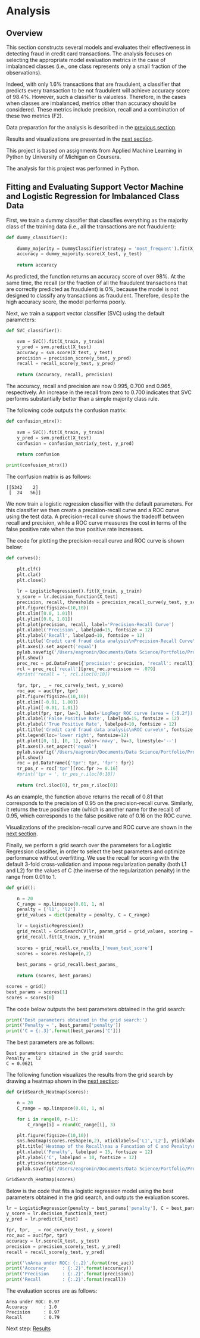# Analysis

## Overview

This section constructs several models and evaluates their effectiveness in detecting fraud in credit card transactions. The analysis focuses on selecting the appropriate model evaluation metrics in the case of imbalanced classes (i.e., one class represents only a small fraction of the observations). 

Indeed, with only 1.6% transactions that are fraudulent, a classifier that predicts every transaction to be not fraudulent will achieve accuracy score of 98.4%.  However, such a classifier is valueless.  Therefore, in the cases when classes are imbalanced, metrics other than accuracy should be considered.  These metrics include precision, recall and a combination of these two metrics (F2).  

Data preparation for the analysis is described in the [previous section](https://eagronin.github.io/credit-card-fraud-prepare/).

Results and visualizations are presented in the [next section](https://eagronin.github.io/credit-card-fraud-report/).

This project is based on assignments from Applied Machine Learning in Python by University of Michigan on Coursera.

The analysis for this project was performed in Python.

## Fitting and Evaluating Support Vector Machine and Logistic Regression for Imbalanced Class Data

First, we train a dummy classifier that classifies everything as the majority class of the training data (i.e., all the transactions are not fraudulent):

```python
def dummy_classifier():
    
    dummy_majority = DummyClassifier(strategy = 'most_frequent').fit(X_train, y_train)
    accuracy = dummy_majority.score(X_test, y_test)
    
    return accuracy
```

As predicted, the function returns an accuracy score of over 98%.  At the same time, the recall (or the fraction of all the fraudulent transactions that are correctly predicted as fraudulent) is 0%, because the model is not designed to classify any transactions as fraudulent. Therefore, despite the high accuracy score, the model performs poorly.

Next, we train a support vector classifier (SVC) using the default parameters:

```python
def SVC_classifier():

    svm = SVC().fit(X_train, y_train)
    y_pred = svm.predict(X_test)
    accuracy = svm.score(X_test, y_test)
    precision = precision_score(y_test, y_pred)
    recall = recall_score(y_test, y_pred)
    
    return (accuracy, recall, precision)
```

The accuracy, recall and precision are now 0.995, 0.700 and 0.965, respectively.  An increase in the recall from zero to 0.700 indicates that SVC performs substantially better than a simple majority class rule.

The following code outputs the confusion matrix:

```python
def confusion_mtrx():
    
    svm = SVC().fit(X_train, y_train)
    y_pred = svm.predict(X_test)
    confusion = confusion_matrix(y_test, y_pred)
    
    return confusion

print(confusion_mtrx())
```

The confusion matrix is as follows:

```
[[5342    2]
 [  24   56]]
```

We now train a logistic regression classifier with the default parameters.  For this classifier we then create a precision-recall curve and a ROC curve using the test data.  A precision-recall curve shows the tradeoff between recall and precision, while a ROC curve measures the cost in terms of the false positive rate when the true positive rate increases.

The code for plotting the precision-recall curve and ROC curve is shown below:

```python
def curves():
        
    plt.clf()
    plt.cla()
    plt.close()
    
    lr = LogisticRegression().fit(X_train, y_train)
    y_score = lr.decision_function(X_test)
    precision, recall, thresholds = precision_recall_curve(y_test, y_score)
    plt.figure(figsize=(10,10))
    plt.xlim([0.0, 1.01])
    plt.ylim([0.0, 1.01])
    plt.plot(precision, recall, label='Precision-Recall Curve')
    plt.xlabel('Precision', labelpad=15, fontsize = 12)
    plt.ylabel('Recall', labelpad=10, fontsize = 12)
    plt.title('Credit card fraud data analysis\nPrecision-Recall Curve\n', fontsize = 18, fontname = 'Comic Sans MS', fontweight = 'bold', alpha=1)
    plt.axes().set_aspect('equal')
    pylab.savefig('/Users/eagronin/Documents/Data Science/Portfolio/Project Output/precision_recall.png')
    plt.show()
    prec_rec = pd.DataFrame({'precision': precision, 'recall': recall})
    rcl = prec_rec['recall'][prec_rec.precision >= .079]
    #print('recall = ', rcl.iloc[0:10])
    
    fpr, tpr, _ = roc_curve(y_test, y_score)
    roc_auc = auc(fpr, tpr)
    plt.figure(figsize=(10,10))
    plt.xlim([-0.01, 1.00])
    plt.ylim([-0.01, 1.01])
    plt.plot(fpr, tpr, lw=3, label='LogRegr ROC curve (area = {:0.2f})'.format(roc_auc))
    plt.xlabel('False Positive Rate', labelpad=15, fontsize = 12)
    plt.ylabel('True Positive Rate', labelpad=10, fontsize = 12)
    plt.title('Credit card fraud data analysis\nROC curve\n', fontsize = 18, fontname = 'Comic Sans MS', fontweight = 'bold', alpha=1)
    plt.legend(loc='lower right', fontsize=12)
    plt.plot([0, 1], [0, 1], color='navy', lw=3, linestyle='--')
    plt.axes().set_aspect('equal')
    pylab.savefig('/Users/eagronin/Documents/Data Science/Portfolio/Project Output/roc.png')
    plt.show()
    roc = pd.DataFrame({'tpr': tpr, 'fpr': fpr})
    tr_pos_r = roc['tpr'][roc.fpr >= 0.16]
    #print('tpr = ', tr_pos_r.iloc[0:10])
        
    return (rcl.iloc[0], tr_pos_r.iloc[0])
```

As an example, the function above returns the recall of 0.81 that corresponds to the precision of 0.95 on the precision-recall curve.  Similarly, it returns the true positive rate (which is another name for the recall) of 0.95, which corresponds to the false positive rate of 0.16 on the ROC curve.

Visualizations of the precision-recall curve and ROC curve are shown in the [next section](https://eagronin.github.io/credit-card-fraud-analyze/).

Finally, we perform a grid search over the parameters for a Logistic Regression classifier, in order to select the best parameters and optimize performance without overfitting.  We use the recall for scoring with the default 3-fold cross-validation and impose regularization penalty (both L1 and L2) for the values of C (the inverse of the regularization penalty) in the range from 0.01 to 1.

```python
def grid():    

    n = 20
    C_range = np.linspace(0.01, 1, n)
    penalty = ['l1', 'l2']
    grid_values = dict(penalty = penalty, C = C_range)

    lr = LogisticRegression()
    grid_recall = GridSearchCV(lr, param_grid = grid_values, scoring = 'recall')
    grid_recall.fit(X_train, y_train)
    
    scores = grid_recall.cv_results_['mean_test_score']
    scores = scores.reshape(n,2)
    
    best_params = grid_recall.best_params_
    
    return (scores, best_params)

scores = grid()
best_params = scores[1]
scores = scores[0]
```

The code below outputs the best parameters obtained in the grid search:

```python
print('Best parameters obtained in the grid search:')
print('Penalty = ', best_params['penalty']) 
print('C = {:.3}'.format(best_params['C']))
```

The best parameters are as follows:

```
Best parameters obtained in the grid search:
Penalty =  l2
C = 0.0621
```

The following function visualizes the results from the grid search by drawing a heatmap shown in the [next section](https://eagronin.github.io/credit-card-fraud-report/):

```python
def GridSearch_Heatmap(scores):

    n = 20
    C_range = np.linspace(0.01, 1, n) 

    for i in range(0, n-1):
        C_range[i] = round(C_range[i], 3)

    plt.figure(figsize=(10,10))
    sns.heatmap(scores.reshape(n,2), xticklabels=['L1','L2'], yticklabels=C_range)
    plt.title('Heatmap of the Recall\nas a Funcation of C and Penalty\n', fontsize = 18, fontname = 'Comic Sans MS', fontweight = 'bold', alpha=1)
    plt.xlabel('Penalty', labelpad = 15, fontsize = 12)
    plt.ylabel('C', labelpad = 10, fontsize = 12)
    plt.yticks(rotation=0)
    pylab.savefig('/Users/eagronin/Documents/Data Science/Portfolio/Project Output/heat_map.png');

GridSearch_Heatmap(scores)
```

Below is the code that fits a logistic regression model using the best parameters obtained in the grid search, and outputs the evaluation scores.

```python
lr = LogisticRegression(penalty = best_params['penalty'], C = best_params['C']).fit(X_train, y_train)
y_score = lr.decision_function(X_test)
y_pred = lr.predict(X_test)

fpr, tpr, _ = roc_curve(y_test, y_score)
roc_auc = auc(fpr, tpr)
accuracy = lr.score(X_test, y_test)
precision = precision_score(y_test, y_pred)
recall = recall_score(y_test, y_pred)

print('\nArea under ROC: {:.2}'.format(roc_auc))
print('Accuracy      : {:.2}'.format(accuracy))
print('Precision     : {:.2}'.format(precision))
print('Recall        : {:.2}'.format(recall))
```

The evaluation scores are as follows:

```
Area under ROC: 0.97
Accuracy      : 1.0
Precision     : 0.97
Recall        : 0.79
```

Next step: [Results](https://eagronin.github.io/credit-card-fraud-report/)
